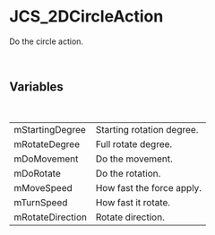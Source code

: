 <!--
   - $File: JCS_2DCircleAction.html $
   - $Date: 2018-10-01 23:45:48 $
   - $Revision: $
   - $Creator: Jen-Chieh Shen $
   - $Notice: See LICENSE.txt for modification and distribution information
   -                   Copyright © 2018 by Shen, Jen-Chieh $
-->


<div id="content-header">
  <h1>JCS_2DCircleAction</h1>
</div>

<p>
  Do the circle action.
</p>


<br/>
<h2>Variables</h2>
<br/>

<table>
  <tr>
    <td>mStartingDegree</td>
    <td>Starting rotation degree.</td>
  </tr>
  <tr>
    <td>mRotateDegree</td>
    <td>Full rotate degree.</td>
  </tr>
  <tr>
    <td>mDoMovement</td>
    <td>Do the movement.</td>
  </tr>
  <tr>
    <td>mDoRotate</td>
    <td>Do the rotation.</td>
  </tr>
  <tr>
    <td>mMoveSpeed</td>
    <td>How fast the force apply.</td>
  </tr>
  <tr>
    <td>mTurnSpeed</td>
    <td>How fast it rotate.</td>
  </tr>
  <tr>
    <td>mRotateDirection</td>
    <td>Rotate direction.</td>
  </tr>
</table>
